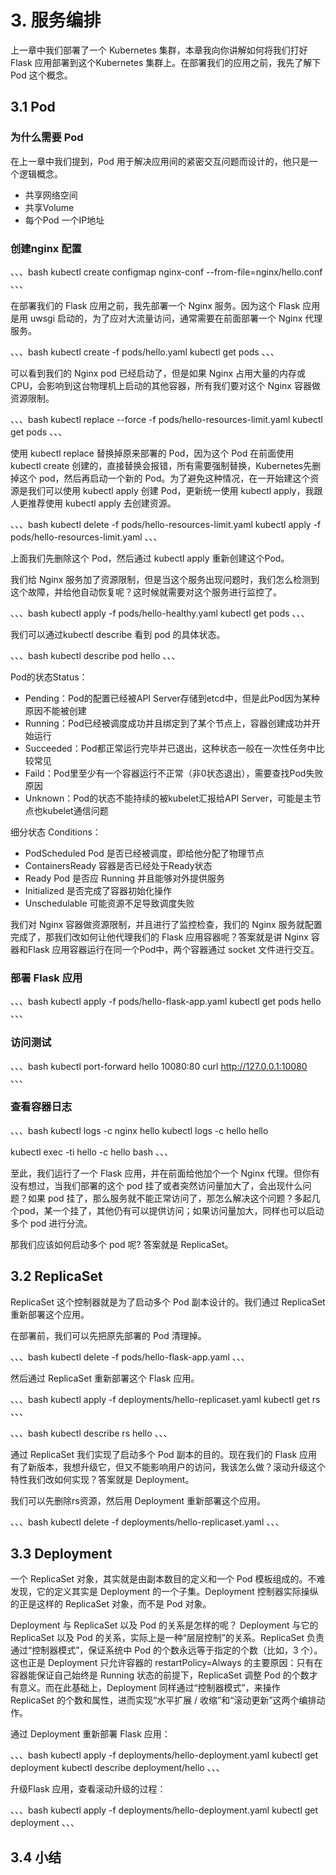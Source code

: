 # 3. 服务编排

上一章中我们部署了一个 Kubernetes 集群，本章我向你讲解如何将我们打好 Flask 应用部署到这个Kubernetes 集群上。在部署我们的应用之前，我先了解下 Pod 这个概念。

## 3.1 Pod

### 为什么需要 Pod

在上一章中我们提到，Pod 用于解决应用间的紧密交互问题而设计的，他只是一个逻辑概念。

- 共享网络空间
- 共享Volume
- 每个Pod 一个IP地址

### 创建nginx 配置

、、、bash
kubectl create configmap nginx-conf --from-file=nginx/hello.conf
、、、

在部署我们的 Flask 应用之前，我先部署一个 Nginx 服务。因为这个 Flask 应用是用 uwsgi 启动的，为了应对大流量访问，通常需要在前面部署一个 Nginx 代理服务。

、、、bash
kubectl create -f pods/hello.yaml
kubectl get pods
、、、

可以看到我们的 Nginx pod 已经启动了，但是如果 Nginx 占用大量的内存或CPU，会影响到这台物理机上启动的其他容器，所有我们要对这个 Nginx 容器做资源限制。

、、、bash
kubectl replace --force -f pods/hello-resources-limit.yaml
kubectl get pods
、、、

使用 kubectl replace 替换掉原来部署的 Pod，因为这个 Pod 在前面使用 kubectl create 创建的，直接替换会报错，所有需要强制替换，Kubernetes先删掉这个 pod，然后再启动一个新的 Pod。为了避免这种情况，在一开始建这个资源是我们可以使用 kubectl apply 创建 Pod，更新统一使用 kubectl apply，我跟人更推荐使用 kubectl apply 去创建资源。

、、、bash
kubectl delete -f pods/hello-resources-limit.yaml
kubectl apply -f pods/hello-resources-limit.yaml
、、、

上面我们先删除这个 Pod，然后通过 kubectl apply 重新创建这个Pod。

我们给 Nginx 服务加了资源限制，但是当这个服务出现问题时，我们怎么检测到这个故障，并给他自动恢复呢？这时候就需要对这个服务进行监控了。

、、、bash
kubectl apply -f pods/hello-healthy.yaml
kubectl get pods
、、、

我们可以通过kubectl describe 看到 pod 的具体状态。

、、、bash
kubectl describe pod hello
、、、

Pod的状态Status：

- Pending：Pod的配置已经被API Server存储到etcd中，但是此Pod因为某种原因不能被创建
- Running：Pod已经被调度成功并且绑定到了某个节点上，容器创建成功并开始运行
- Succeeded：Pod都正常运行完毕并已退出，这种状态一般在一次性任务中比较常见
- Faild：Pod里至少有一个容器运行不正常（非0状态退出），需要查找Pod失败原因
- Unknown：Pod的状态不能持续的被kubelet汇报给API Server，可能是主节点也kubelet通信问题

细分状态 Conditions：

- PodScheduled Pod 是否已经被调度，即给他分配了物理节点
- ContainersReady 容器是否已经处于Ready状态
- Ready Pod 是否应 Running 并且能够对外提供服务
- Initialized 是否完成了容器初始化操作
- Unschedulable 可能资源不足导致调度失败

我们对 Nginx 容器做资源限制，并且进行了监控检查，我们的 Nginx 服务就配置完成了，那我们改如何让他代理我们的 Flask 应用容器呢？答案就是讲 Nginx 容器和Flask 应用容器运行在同一个Pod中，两个容器通过 socket 文件进行交互。

### 部署 Flask 应用

、、、bash
kubectl apply -f pods/hello-flask-app.yaml
kubectl get pods hello
、、、

### 访问测试

、、、bash
kubectl port-forward hello 10080:80
curl http://127.0.0.1:10080
、、、

### 查看容器日志

、、、bash
kubectl logs -c nginx hello
kubectl logs -c hello hello

kubectl exec -ti hello -c hello bash
、、、

至此，我们运行了一个 Flask 应用，并在前面给他加个一个 Nginx 代理。但你有没有想过，当我们部署的这个 pod 挂了或者突然访问量加大了，会出现什么问题？如果 pod 挂了，那么服务就不能正常访问了，那怎么解决这个问题？多起几个pod，某一个挂了，其他仍有可以提供访问；如果访问量加大，同样也可以启动多个 pod 进行分流。

那我们应该如何启动多个 pod 呢? 答案就是 ReplicaSet。

## 3.2 ReplicaSet

ReplicaSet 这个控制器就是为了启动多个 Pod 副本设计的。我们通过 ReplicaSet 重新部署这个应用。

在部署前，我们可以先把原先部署的 Pod 清理掉。

、、、bash
kubectl delete -f pods/hello-flask-app.yaml
、、、

然后通过 ReplicaSet 重新部署这个 Flask 应用。

、、、bash
kubectl apply -f deployments/hello-replicaset.yaml
kubectl get rs
、、、

、、、bash
kubectl describe rs hello
、、、

通过 ReplicaSet 我们实现了启动多个 Pod 副本的目的。现在我们的 Flask 应用有了新版本，我想升级它，但又不能影响用户的访问，我该怎么做？滚动升级这个特性我们改如何实现？答案就是 Deployment。

我们可以先删除rs资源，然后用 Deployment 重新部署这个应用。

、、、bash
kubectl delete -f deployments/hello-replicaset.yaml
、、、

## 3.3 Deployment

一个 ReplicaSet 对象，其实就是由副本数目的定义和一个 Pod 模板组成的。不难发现，它的定义其实是 Deployment 的一个子集。Deployment 控制器实际操纵的正是这样的 ReplicaSet 对象，而不是 Pod 对象。

Deployment 与 ReplicaSet 以及 Pod 的关系是怎样的呢？
Deployment 与它的 ReplicaSet 以及 Pod 的关系，实际上是一种“层层控制”的关系。ReplicaSet 负责通过“控制器模式”，保证系统中 Pod 的个数永远等于指定的个数（比如，3 个）。这也正是 Deployment 只允许容器的 restartPolicy=Always 的主要原因：只有在容器能保证自己始终是 Running 状态的前提下，ReplicaSet 调整 Pod 的个数才有意义。而在此基础上，Deployment 同样通过“控制器模式”，来操作 ReplicaSet 的个数和属性，进而实现“水平扩展 / 收缩”和“滚动更新”这两个编排动作。

通过 Deployment 重新部署 Flask 应用：

、、、bash
kubectl apply -f deployments/hello-deployment.yaml
kubectl get deployment
kubectl describe deployment/hello
、、、

升级Flask 应用，查看滚动升级的过程：

、、、bash
kubectl apply -f deployments/hello-deployment.yaml
kubectl get deployment
、、、

## 3.4 小结